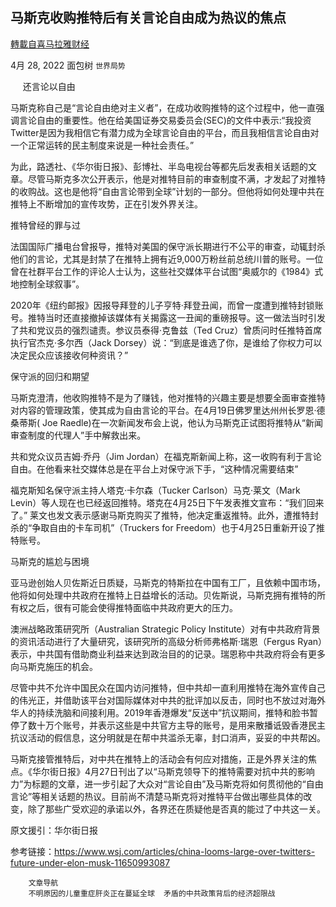 
## 马斯克收购推特后有关言论自由成为热议的焦点
[轉載自喜马拉雅财经](https://himoney.press/freedom-of-speech-a-hot-topic-of-debate-after-musk-acquires-twitter/)

4月 28, 2022 面包树 `世界局势` 

&nbsp;&nbsp;&nbsp;&nbsp;
还言论以自由



马斯克称自己是“言论自由绝对主义者”，在成功收购推特的这个过程中，他一直强调言论自由的重要性。他在给美国证券交易委员会(SEC)的文件中表示:“我投资Twitter是因为我相信它有潜力成为全球言论自由的平台，而且我相信言论自由对一个正常运转的民主制度来说是一种社会责任。” 



为此，路透社、《华尔街日报》、彭博社、半岛电视台等都先后发表相关话题的文章。尽管马斯克多次公开表示，他是对推特目前的审查制度不满，才发起了对推特的收购战。这也是他将“自由言论带到全球”计划的一部分。但他将如何处理中共在推特上不断增加的宣传攻势，正在引发外界关注。



推特曾经的罪与过



法国国际广播电台曾报导，推特对美国的保守派长期进行不公平的审查，动辄封杀他们的言论，尤其是封禁了在推特上拥有近9,000万粉丝前总统川普的账号。一位曾在社群平台工作的评论人士认为，这些社交媒体平台试图“奥威尔的《1984》式地控制全球叙事”。



2020年《纽约邮报》因报导拜登的儿子亨特‧拜登丑闻，而曾一度遭到推特封锁账号。推特当时还直接撤掉该媒体有关揭露这一丑闻的重磅报导。这一做法当时引发了共和党议员的强烈谴责。参议员泰得‧克鲁兹（Ted Cruz）曾质问时任推特首席执行官杰克‧多尔西（Jack Dorsey）说：“到底是谁选了你，是谁给了你权力可以决定民众应该接收何种资讯？”



保守派的回归和期望



马斯克澄清，他收购推特不是为了赚钱，他对推特的兴趣主要是想要全面审查推特对内容的管理政策，使其成为自由言论的平台。在4月19日佛罗里达州州长罗恩‧德桑蒂斯(&nbsp;Joe Raedle)在一次新闻发布会上说，他认为马斯克正试图将推特从“新闻审查制度的代理人”手中解救出来。



共和党众议员吉姆‧乔丹（Jim Jordan）在福克斯新闻上称，这一收购有利于言论自由。在他看来社交媒体总是在平台上对保守派下手，“这种情况需要结束”



福克斯知名保守派主持人塔克‧卡尔森（Tucker Carlson）马克‧莱文（Mark Levin）等人现在也已经返回推特。塔克在4月25日下午发表推文宣布：“我们回来了。” 莱文也发文表示感谢马斯克购买了推特，他决定重返推特。此外，遭推特封杀的“争取自由的卡车司机”（Truckers for Freedom）也于4月25日重新开设了推特账号。



马斯克的尴尬与困境



亚马逊创始人贝佐斯近日质疑，马斯克的特斯拉在中国有工厂，且依赖中国市场，他将如何处理中共政府在推特上日益增长的活动。贝佐斯说，马斯克拥有推特的所有权之后，很有可能会使得推特面临中共政府更大的压力。



澳洲战略政策研究所（Australian Strategic Policy Institute）对有中共政府背景的资讯活动进行了大量研究，该研究所的高级分析师弗格斯‧瑞恩（Fergus Ryan）表示，中共国有借助商业利益来达到政治目的的记录。瑞恩称中共政府将会有更多向马斯克施压的机会。



尽管中共不允许中国民众在国内访问推特，但中共却一直利用推特在海外宣传自己的伟光正，并借助该平台对国际媒体对中共的批评加以反击，同时也不放过对海外华人的持续洗脑和间接利用。2019年香港爆发“反送中”抗议期间，推特和脸书暂停了数十万个账号，并表示这些是中共官方主导的账号，是用来散播诋毁香港民主抗议活动的假信息，这分明就是在帮中共滥杀无辜，封口消声，妥妥的中共帮凶。



马斯克接管推特后，对中共在推特上的活动会有何应对措施，正是外界关注的焦点。《华尔街日报》4月27日刊出了以“马斯克领导下的推特需要对抗中共的影响力”为标题的文章，进一步引起了大众对“言论自由”及马斯克将如何贯彻他的“自由言论”等相关话题的热议。目前尚不清楚马斯克将对推特平台做出哪些具体的改变，除了那些广受欢迎的承诺以外，各界还在质疑他是否真的能过了中共这一关。



原文援引：华尔街日报



参考链接：https://www.wsj.com/articles/china-looms-large-over-twitters-future-under-elon-musk-11650993087
                                                     
                     
                          
                           
                              
                                
                            
            
                              
                                
            
                              
                                


                              
                                

                                  
                          
                    

                
                
	
		文章导航
		不明原因的儿童重症肝炎正在蔓延全球  矛盾的中共政策背后的经济超限战
